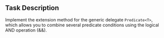 ## Task Description ##

Implement the extension method for the generic delegate `Predicate<T>`, which allows you to combine several predicate conditions using the logical AND operation (&&).
